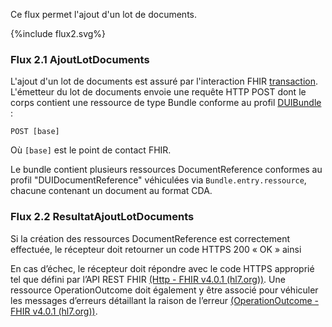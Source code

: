 Ce flux permet l'ajout d'un lot de documents.

<div>{%include flux2.svg%}</div>

### Flux 2.1 AjoutLotDocuments

L'ajout d'un lot de documents est assuré par l'interaction FHIR <a href="https://hl7.org/fhir/R4/http.html#transaction">transaction</a>. L'émetteur du lot de documents envoie une requête HTTP POST dont le corps contient une ressource de type Bundle conforme au profil [DUIBundle](StructureDefinition-dui-bundle.html) : 

`POST [base]`

Où `[base]` est le point de contact FHIR.

Le bundle contient plusieurs ressources DocumentReference conformes au profil "DUIDocumentReference" véhiculées via `Bundle.entry.ressource`, chacune contenant un document au format CDA.

### Flux 2.2 ResultatAjoutLotDocuments

Si la création des ressources DocumentReference est correctement effectuée, le récepteur doit retourner un code HTTPS 200 « OK » ainsi 

En cas d’échec, le récepteur doit répondre avec le code HTTPS approprié tel que défini par l’API REST FHIR [(Http - FHIR v4.0.1 (hl7.org))](http://hl7.org/fhir/R4/http.html). Une ressource OperationOutcome doit également y être associé pour véhiculer les messages d’erreurs détaillant la raison de l’erreur [(OperationOutcome - FHIR v4.0.1 (hl7.org))](http://hl7.org/fhir/R4/operationoutcome.html).